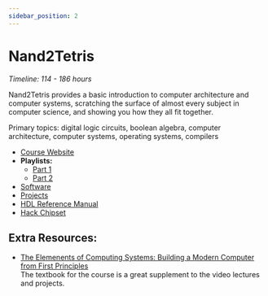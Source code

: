 ```yaml
---
sidebar_position: 2
---
```


# Nand2Tetris
*Timeline: 114 - 186 hours*

Nand2Tetris provides a basic introduction to computer architecture and computer systems, scratching the surface of almost every subject in computer science, and showing you how they all fit together.

Primary topics: digital logic circuits, boolean algebra, computer architecture, computer systems, operating systems, compilers

- [Course Website](https://www.nand2tetris.org/)
- **Playlists:**
    - [Part 1](https://www.youtube.com/playlist?list=PLrDd_kMiAuNmSb-CKWQqq9oBFN_KNMTaI)
    - [Part 2](https://www.youtube.com/playlist?list=PLrDd_kMiAuNmllp9vuPqCuttC1XL9VyVh)
- [Software](https://www.nand2tetris.org/software)
- [Projects](https://www.nand2tetris.org/course)
- [HDL Reference Manual](https://drive.google.com/file/d/1dPj4XNby9iuAs-47U9k3xtYy9hJ-ET0T/view)
- [Hack Chipset](https://drive.google.com/file/d/1IsDnH0t7q_Im491LQ7_5_ajV0CokRbwR/view)

## Extra Resources:
- [The Elemenents of Computing Systems: Building a Modern Computer from First Principles](https://www.nand2tetris.org/book)  
  The textbook for the course is a great supplement to the video lectures and projects.
